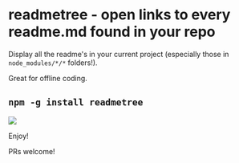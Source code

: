 # readmetree - open links to every readme.md found in your repo

Display all the readme's in your current project (especially those in
`node_modules/*/*` folders!).

Great for offline coding.

## `npm -g install readmetree`

<img src="https://dl.dropboxusercontent.com/u/10047/tree-small.jpg">

Enjoy!

PRs welcome!
